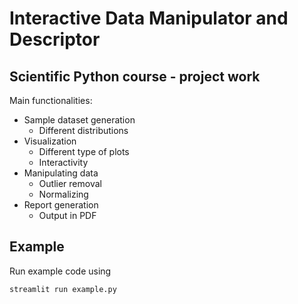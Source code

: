 # Interactive Data Manipulator and Descriptor
## Scientific Python course - project work

Main functionalities:
- Sample dataset generation
    - Different distributions
- Visualization
    - Different type of plots
    - Interactivity
- Manipulating data
    - Outlier removal
    - Normalizing
- Report generation
    - Output in PDF

## Example
Run example code using
```
streamlit run example.py
```